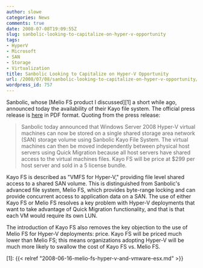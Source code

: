```yaml
---
author: slowe
categories: News
comments: true
date: 2008-07-08T19:09:55Z
slug: sanbolic-looking-to-capitalize-on-hyper-v-opportunity
tags:
- HyperV
- Microsoft
- SAN
- Storage
- Virtualization
title: Sanbolic Looking to Capitalize on Hyper-V Opportunity
url: /2008/07/08/sanbolic-looking-to-capitalize-on-hyper-v-opportunity/
wordpress_id: 757
---
```


Sanbolic, whose [Melio FS product I discussed][1] a short while ago, announced today the availability of their Kayo file system. The official press release is [here](http://www.sanbolic.com/pdfs/Sanbolic_Press_Release_Kayo_File_System_for_Hyper-V_Final%207-4.pdf) in PDF format. Quoting from the press release:

>Sanbolic today announced that Windows Server 2008 Hyper-V virtual machines can now be stored on a single shared storage area network (SAN) storage volume using Sanbolic Kayo File System. The virtual machines can then be moved independently between physical host servers using Quick Migration because all host servers have shared access to the virtual machines files. Kayo FS will be price at $299 per host server and sold in a 5 license bundle.

Kayo FS is described as "VMFS for Hyper-V," providing file level shared access to a shared SAN volume. This is distinguished from Sanbolic's advanced file system, Melio FS, which provides byte-range locking and can provide concurrent access to application data on a SAN. The use of either Kayo FS or Melio FS resolves a key problem with Hyper-V deployments that want to take advantage of Quick Migration functionality, and that is that each VM would require its own LUN.

The introduction of Kayo FS also removes the key objection to the use of Melio FS for Hyper-V deployments: price. Kayo FS will be priced much lower than Melio FS; this means organizations adopting Hyper-V will be much more likely to swallow the cost of Kayo FS vs. Melio FS.

[1]: {{< relref "2008-06-16-melio-fs-hyper-v-and-vmware-esx.md" >}}
